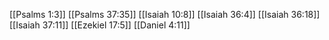 [[Psalms 1:3]]
[[Psalms 37:35]]
[[Isaiah 10:8]]
[[Isaiah 36:4]]
[[Isaiah 36:18]]
[[Isaiah 37:11]]
[[Ezekiel 17:5]]
[[Daniel 4:11]]
